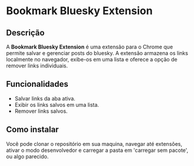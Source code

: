 # Bookmark Bluesky Extension

## Descrição

A **Bookmark Bluesky Extension** é uma extensão para o Chrome que permite salvar e gerenciar posts do bluesky. A extensão armazena os links localmente no navegador, exibe-os em uma lista e oferece a opção de remover links individuais.

## Funcionalidades
- Salvar links da aba ativa.
- Exibir os links salvos em uma lista.
- Remover links salvos.

## Como instalar

Você pode clonar o repositório em sua maquina, navegar até extensões, ativar o modo desenvolvedor e carregar a pasta em 'carregar sem pacote', ou algo parecido. 
